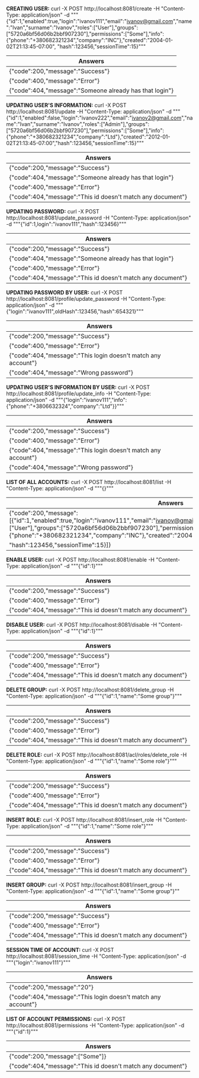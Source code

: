 **CREATING USER:**
curl -X POST http://localhost:8081/create -H "Content-Type: application/json" -d 
"""{"id":1,"enabled":true,"login":"ivanov111","email":"ivanov@gmail.com","name":"Ivan","surname":"Ivanov","roles":["User"],"groups":["5720a6bf56d06b2bbf907230"],"permissions":["Some"],"info":{"phone":"+380682321234","company":"INC"},"created":"2004-01-02T21:13:45-07:00",
"hash":123456,"sessionTime":15}"""

| Answers                                                  |
-----------------------------------------------------------|
| {"code":200,"message":"Success"}                         |
| {"code":400,"message":"Error"}                           |
| {"code":404,"message":"Someone already has that login"}  |

**UPDATING USER'S INFORMATION:**
curl -X POST http://localhost:8081/update -H "Content-Type: application/json" -d 
"""{"id":1,"enabled":false,"login":"ivanov222","email":"ivanov2@gmail.com","name":"Ivan","surname":"Ivanov","roles":["Admin"],"groups":["5720a6bf56d06b2bbf907230"],"permissions":["Some"],"info":{"phone":"+380682321234","company":"Ltd"},"created":"2012-01-02T21:13:45-07:00","hash":123456,"sessionTime":15}"""

| Answers                                                    |
-------------------------------------------------------------|
| {"code":200,"message":"Success"}                           |
| {"code":404,"message":"Someone already has that login"}    | 
| {"code":400,"message":"Error"}                             |
| {"code":404,"message":"This id doesn't match any document"}|

**UPDATING PASSWORD:**
curl -X POST http://localhost:8081/update_password -H "Content-Type: application/json" -d """{"id":1,login":"ivanov111","hash":123456}"""

| Answers                                                    |
-------------------------------------------------------------|
| {"code":200,"message":"Success"}                           |
| {"code":404,"message":"Someone already has that login"}    | 
| {"code":400,"message":"Error"}                             |
| {"code":404,"message":"This id doesn't match any document"}|

**UPDATING PASSWORD BY USER:**
curl -X POST http://localhost:8081/profile/update_password -H "Content-Type: application/json" -d """{"login":"ivanov111",oldHash":123456,"hash":654321}"""

| Answers                                                      |
---------------------------------------------------------------|
| {"code":200,"message":"Success"}                             |
| {"code":400,"message":"Error"}                               |
| {"code":404,"message":"This login doesn't match any account"}|
| {"code":404,"message":"Wrong password"}                      |

**UPDATING USER'S INFORMATION BY USER:**
curl -X POST http://localhost:8081/profile/update_info -H "Content-Type: application/json" -d """{"login":"ivanov111","info":{"phone":"+3806632324","company":"Ltd"}}"""

| Answers                                                      |
---------------------------------------------------------------|
| {"code":200,"message":"Success"}                             |
| {"code":400,"message":"Error"}                               |
| {"code":404,"message":"This login doesn't match any account"}|
| {"code":404,"message":"Wrong password"}                      |

**LIST OF ALL ACCOUNTS:**
curl -X POST http://localhost:8081/list -H "Content-Type: application/json" -d """{}"""

| Answers                                                      |
---------------------------------------------------------------|
| {"code":200,"message":[{"id":1,"enabled":true,"login":"ivanov111","email":"ivanov@gmail.com","name":"Ivan","surname":"Ivanov","roles":["User"],"groups":["5720a6bf56d06b2bbf907230"],"permissions":["Some"],"info":{"phone":"+380682321234","company":"INC"},"created":"2004-01-02T21:13:45-07:00",
"hash":123456,"sessionTime":15}]}                              | 

**ENABLE USER:**
curl -X POST http://localhost:8081/enable -H "Content-Type: application/json" -d """{"id":1}"""

| Answers                                                      |
---------------------------------------------------------------|
| {"code":200,"message":"Success"}                             |
| {"code":400,"message":"Error"}                               |
| {"code":404,"message":"This id doesn't match any document"}  |


**DISABLE USER:**
curl -X POST http://localhost:8081/disable -H "Content-Type: application/json" -d """{"id":1}"""

| Answers                                                      |
---------------------------------------------------------------|
| {"code":200,"message":"Success"}                             |
| {"code":400,"message":"Error"}                               |
| {"code":404,"message":"This id doesn't match any document"}  |


**DELETE GROUP:**
curl -X POST http://localhost:8081/delete_group -H "Content-Type: application/json" -d """{"id":1,"name":"Some group"}"""

| Answers                                                      |
---------------------------------------------------------------|
| {"code":200,"message":"Success"}                             |
| {"code":400,"message":"Error"}                               |
| {"code":404,"message":"This id doesn't match any document"}  |

**DELETE ROLE:**
curl -X POST http://localhost:8081/acl/roles/delete_role -H "Content-Type: application/json" -d """{"id":1,"name":"Some role"}"""

| Answers                                                      |
---------------------------------------------------------------|
| {"code":200,"message":"Success"}                             |
| {"code":400,"message":"Error"}                               |
| {"code":404,"message":"This id doesn't match any document"}  |

**INSERT ROLE:**
curl -X POST http://localhost:8081/insert_role -H "Content-Type: application/json" -d """{"id":1,"name":"Some role"}"""

| Answers                                                      |
---------------------------------------------------------------|
| {"code":200,"message":"Success"}                             |
| {"code":400,"message":"Error"}                               |
| {"code":404,"message":"This id doesn't match any document"}  |

**INSERT GROUP:**
curl -X POST http://localhost:8081/insert_group -H "Content-Type: application/json" -d """{"id":1,"name":"Some group"}""

| Answers                                                      |
---------------------------------------------------------------|
| {"code":200,"message":"Success"}                             |
| {"code":400,"message":"Error"}                               |
| {"code":404,"message":"This id doesn't match any document"}  |

**SESSION TIME OF ACCOUNT:**
curl -X POST http://localhost:8081/session_time -H "Content-Type: application/json" -d """{"login":"ivanov111"}"""

| Answers                                                      |
---------------------------------------------------------------|
| {"code":200,"message":"20"}                                  |
| {"code":404,"message":"This login doesn't match any account"}|

**LIST OF ACCOUNT PERMISSIONS:**
curl -X POST http://localhost:8081/permissions -H "Content-Type: application/json" -d """{"id":1}"""

| Answers                                                      |
---------------------------------------------------------------|
| {"code":200,"message":["Some"]}                              |
| {"code":404,"message":"This id doesn't match any document"}  |
